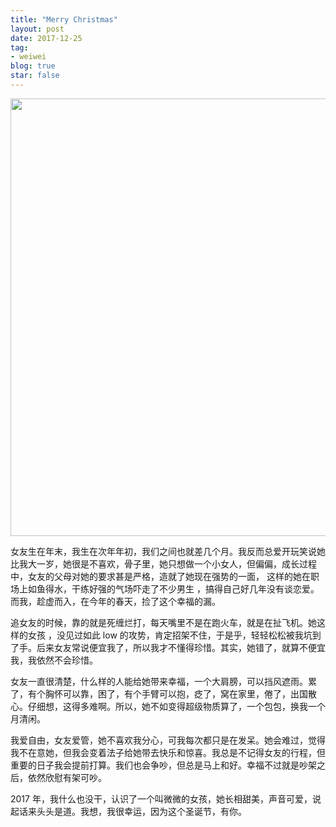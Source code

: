 ```yaml
---
title: "Merry Christmas"
layout: post
date: 2017-12-25
tag:
- weiwei
blog: true
star: false
---
```


<img src="{{ site.url }}/assets/images/merry-christmas.jpg" style="width: 700px; display:block; margin: 0 auto;" />

女友生在年末，我生在次年年初，我们之间也就差几个月。我反而总爱开玩笑说她比我大一岁，她很是不喜欢，骨子里，她只想做一个小女人，但偏偏，成长过程中，女友的父母对她的要求甚是严格，造就了她现在强势的一面， 这样的她在职场上如鱼得水，干练好强的气场吓走了不少男生 ，搞得自己好几年没有谈恋爱。而我，趁虚而入，在今年的春天，捡了这个幸福的漏。

追女友的时候，靠的就是死缠烂打，每天嘴里不是在跑火车，就是在扯飞机。她这样的女孩 ，没见过如此 low 的攻势，肯定招架不住，于是乎，轻轻松松被我坑到了手。后来女友常说便宜我了，所以我才不懂得珍惜。其实，她错了，就算不便宜我，我依然不会珍惜。

女友一直很清楚，什么样的人能给她带来幸福，一个大肩膀，可以挡风遮雨。累了，有个胸怀可以靠，困了，有个手臂可以抱，疺了，窝在家里，倦了，出国散心。仔细想，这得多难啊。所以，她不如变得超级物质算了，一个包包，换我一个月清闲。

我爱自由，女友爱管，她不喜欢我分心，可我每次都只是在发呆。她会难过，觉得我不在意她，但我会变着法子给她带去快乐和惊喜。我总是不记得女友的行程，但重要的日子我会提前打算。我们也会争吵，但总是马上和好。幸福不过就是吵架之后，依然欣慰有架可吵。

2017 年，我什么也没干，认识了一个叫微微的女孩，她长相甜美，声音可爱，说起话来头头是道。我想，我很幸运，因为这个圣诞节，有你。

